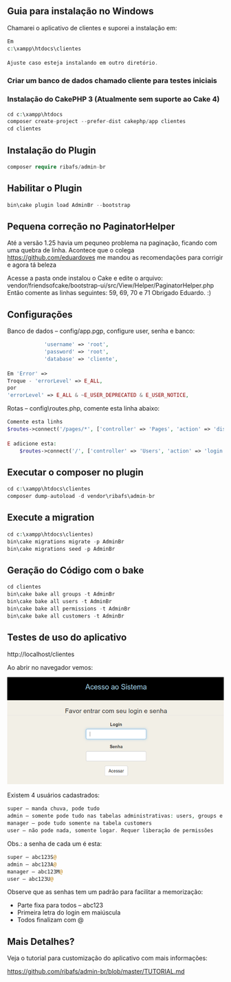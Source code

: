 ## Guia para instalação no Windows

Chamarei o aplicativo de clientes e suporei a instalação em:

```php
Em
c:\xampp\htdocs\clientes

Ajuste caso esteja instalando em outro diretório.
```

### Criar um banco de dados chamado cliente para testes iniciais

### Instalação do CakePHP 3 (Atualmente sem suporte ao Cake 4)

```php
cd c:\xampp\htdocs
composer create-project --prefer-dist cakephp/app clientes
cd clientes
```
## Instalação do Plugin
```php
composer require ribafs/admin-br
```
## Habilitar o Plugin
```php
bin\cake plugin load AdminBr --bootstrap 
```
## Pequena correção no PaginatorHelper
Até a versão 1.25 havia um pequneo problema na paginação, ficando com uma quebra de linha.
Acontece que o colega https://github.com/eduardoves me mandou as recomendações para corrigir e agora tá beleza

Acesse a pasta onde instalou o Cake e edite o arquivo:
vendor/friendsofcake/bootstrap-ui/src/View/Helper/PaginatorHelper.php
Então comente as linhas seguintes:
59, 69, 70 e 71
Obrigado Eduardo. :)

## Configurações

Banco de dados – config/app.pgp, configure user, senha e banco:
```php
            'username' => 'root',
            'password' => 'root',
            'database' => 'cliente',

Em 'Error' =>
Troque - 'errorLevel' => E_ALL,
por
'errorLevel' => E_ALL & ~E_USER_DEPRECATED & E_USER_NOTICE,
```

Rotas – config\routes.php, comente esta linha abaixo:
```php
Comente esta linhs
$routes->connect('/pages/*', ['controller' => 'Pages', 'action' => 'display']);

E adicione esta:
    $routes->connect('/', ['controller' => 'Users', 'action' => 'login']);
```    
## Executar o composer no plugin
```php
cd c:\xampp\htdocs\clientes
composer dump-autoload -d vendor\ribafs\admin-br
```
## Execute a migration
```php
cd c:\xampp\htdocs\clientes)
bin\cake migrations migrate -p AdminBr
bin\cake migrations seed -p AdminBr
```
## Geração do Código com o bake
```php
cd clientes
bin\cake bake all groups -t AdminBr
bin\cake bake all users -t AdminBr
bin\cake bake all permissions -t AdminBr
bin\cake bake all customers -t AdminBr
```
## Testes de uso do aplicativo

http://localhost/clientes

Ao abrir no navegador vemos:

![](images/cakeaclbr1.png)

Existem 4 usuários cadastrados:
```php
super – manda chuva, pode tudo
admin – somente pode tudo nas tabelas administrativas: users, groups e permissions
manager – pode tudo somente na tabela customers
user – não pode nada, somente logar. Requer liberação de permissões
```
Obs.: a senha de cada um é esta:
```php
super – abc123S@
admin – abc123A@
manager – abc123M@
user – abc123U@
```

Observe que as senhas tem um padrão para facilitar a memorização:

- Parte fixa para todos – abc123
- Primeira letra do login em maiúscula
- Todos finalizam com @

## Mais Detalhes?

Veja o tutorial para customização do aplicativo com mais informações:

https://github.com/ribafs/admin-br/blob/master/TUTORIAL.md
